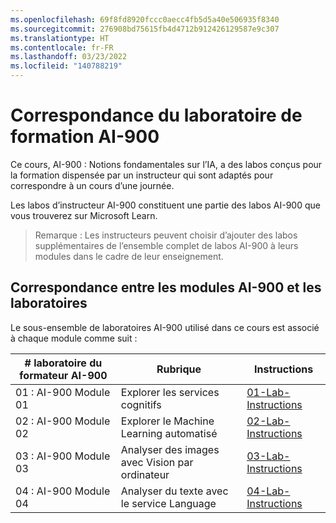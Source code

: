 ```yaml
---
ms.openlocfilehash: 69f8fd8920fccc0aecc4fb5d5a40e506935f8340
ms.sourcegitcommit: 276908bd75615fb4d4712b912426129587e9c307
ms.translationtype: HT
ms.contentlocale: fr-FR
ms.lasthandoff: 03/23/2022
ms.locfileid: "140788219"
---
```

# <a name="ai-900-trainer-lab-mapping"></a>Correspondance du laboratoire de formation AI-900

Ce cours, AI-900 : Notions fondamentales sur l’IA, a des labos conçus pour la formation dispensée par un instructeur qui sont adaptés pour correspondre à un cours d’une journée.

Les labos d’instructeur AI-900 constituent une partie des labos AI-900 que vous trouverez sur Microsoft Learn.

> Remarque : Les instructeurs peuvent choisir d’ajouter des labos supplémentaires de l’ensemble complet de labos AI-900 à leurs modules dans le cadre de leur enseignement.

## <a name="ai-900-module-mapping-to-labs"></a>Correspondance entre les modules AI-900 et les laboratoires

Le sous-ensemble de laboratoires AI-900 utilisé dans ce cours est associé à chaque module comme suit : 

| # laboratoire du formateur AI-900 | Rubrique | Instructions |
| --- | --- | --- |
| 01 : AI-900 Module 01 | Explorer les services cognitifs | [01-Lab-Instructions](https://aka.ms/ai900-module-01) |
| 02 : AI-900 Module 02 | Explorer le Machine Learning automatisé | [02-Lab-Instructions](https://aka.ms/ai900-module-02) |
| 03 : AI-900 Module 03 | Analyser des images avec Vision par ordinateur  | [03-Lab-Instructions](https://aka.ms/ai900-module-03) |
| 04 : AI-900 Module 04 | Analyser du texte avec le service Language | [04-Lab-Instructions](https://aka.ms/ai900-module-04) |


